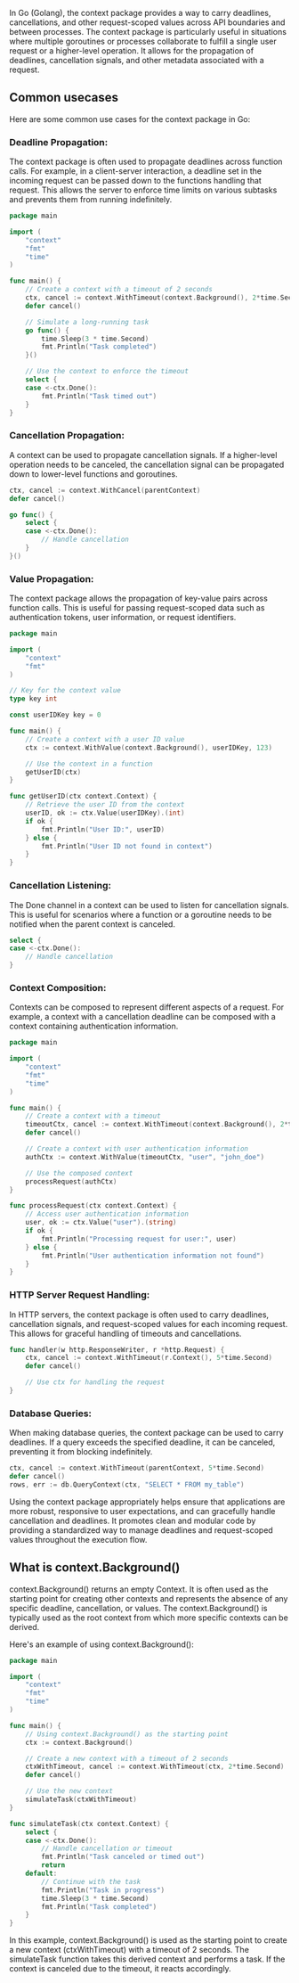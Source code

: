 In Go (Golang), the context package provides a way to carry deadlines, cancellations, and other request-scoped values across API boundaries and between processes. 
The context package is particularly useful in situations where multiple goroutines or processes collaborate to fulfill a single user request or a higher-level operation. 
It allows for the propagation of deadlines, cancellation signals, and other metadata associated with a request.

## Common usecases

Here are some common use cases for the context package in Go:

### Deadline Propagation:

The context package is often used to propagate deadlines across function calls. For example, in a client-server interaction, a deadline set in the incoming request can be passed down to the functions handling that request. This allows the server to enforce time limits on various subtasks and prevents them from running indefinitely.

```go
package main

import (
    "context"
    "fmt"
    "time"
)

func main() {
    // Create a context with a timeout of 2 seconds
    ctx, cancel := context.WithTimeout(context.Background(), 2*time.Second)
    defer cancel()

    // Simulate a long-running task
    go func() {
        time.Sleep(3 * time.Second)
        fmt.Println("Task completed")
    }()

    // Use the context to enforce the timeout
    select {
    case <-ctx.Done():
        fmt.Println("Task timed out")
    }
}
```

### Cancellation Propagation:

A context can be used to propagate cancellation signals. If a higher-level operation needs to be canceled, the cancellation signal can be propagated down to lower-level functions and goroutines.

```go
ctx, cancel := context.WithCancel(parentContext)
defer cancel()

go func() {
    select {
    case <-ctx.Done():
        // Handle cancellation
    }
}()
```
### Value Propagation:
The context package allows the propagation of key-value pairs across function calls. This is useful for passing request-scoped data such as authentication tokens, user information, or request identifiers.

```go
package main

import (
    "context"
    "fmt"
)

// Key for the context value
type key int

const userIDKey key = 0

func main() {
    // Create a context with a user ID value
    ctx := context.WithValue(context.Background(), userIDKey, 123)

    // Use the context in a function
    getUserID(ctx)
}

func getUserID(ctx context.Context) {
    // Retrieve the user ID from the context
    userID, ok := ctx.Value(userIDKey).(int)
    if ok {
        fmt.Println("User ID:", userID)
    } else {
        fmt.Println("User ID not found in context")
    }
}
```
### Cancellation Listening:
The Done channel in a context can be used to listen for cancellation signals. This is useful for scenarios where a function or a goroutine needs to be notified when the parent context is canceled.

```go
select {
case <-ctx.Done():
    // Handle cancellation
}
```
### Context Composition:
Contexts can be composed to represent different aspects of a request. For example, a context with a cancellation deadline can be composed with a context containing authentication information.

```go
package main

import (
    "context"
    "fmt"
    "time"
)

func main() {
    // Create a context with a timeout
    timeoutCtx, cancel := context.WithTimeout(context.Background(), 2*time.Second)
    defer cancel()

    // Create a context with user authentication information
    authCtx := context.WithValue(timeoutCtx, "user", "john_doe")

    // Use the composed context
    processRequest(authCtx)
}

func processRequest(ctx context.Context) {
    // Access user authentication information
    user, ok := ctx.Value("user").(string)
    if ok {
        fmt.Println("Processing request for user:", user)
    } else {
        fmt.Println("User authentication information not found")
    }
}
```
### HTTP Server Request Handling:
In HTTP servers, the context package is often used to carry deadlines, cancellation signals, and request-scoped values for each incoming request. This allows for graceful handling of timeouts and cancellations.

```go
func handler(w http.ResponseWriter, r *http.Request) {
    ctx, cancel := context.WithTimeout(r.Context(), 5*time.Second)
    defer cancel()

    // Use ctx for handling the request
}
```
### Database Queries:
When making database queries, the context package can be used to carry deadlines. If a query exceeds the specified deadline, it can be canceled, preventing it from blocking indefinitely.

```go
ctx, cancel := context.WithTimeout(parentContext, 5*time.Second)
defer cancel()
rows, err := db.QueryContext(ctx, "SELECT * FROM my_table")
```
Using the context package appropriately helps ensure that applications are more robust, responsive to user expectations, and can gracefully handle cancellation and deadlines. It promotes clean and modular code by providing a standardized way to manage deadlines and request-scoped values throughout the execution flow.

## What is context.Background()

context.Background() returns an empty Context. It is often used as the starting point for creating other contexts and represents the absence of any specific deadline, cancellation, or values. 
The context.Background() is typically used as the root context from which more specific contexts can be derived.

Here's an example of using context.Background():

```go
package main

import (
	"context"
	"fmt"
	"time"
)

func main() {
	// Using context.Background() as the starting point
	ctx := context.Background()

	// Create a new context with a timeout of 2 seconds
	ctxWithTimeout, cancel := context.WithTimeout(ctx, 2*time.Second)
	defer cancel()

	// Use the new context
	simulateTask(ctxWithTimeout)
}

func simulateTask(ctx context.Context) {
	select {
	case <-ctx.Done():
		// Handle cancellation or timeout
		fmt.Println("Task canceled or timed out")
		return
	default:
		// Continue with the task
		fmt.Println("Task in progress")
		time.Sleep(3 * time.Second)
		fmt.Println("Task completed")
	}
}
```
In this example, context.Background() is used as the starting point to create a new context (ctxWithTimeout) with a timeout of 2 seconds. 
The simulateTask function takes this derived context and performs a task. If the context is canceled due to the timeout, it reacts accordingly.




